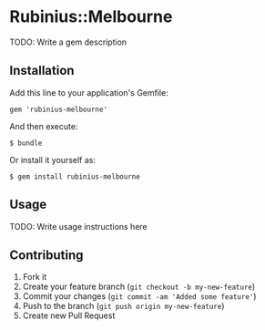 # Rubinius::Melbourne

TODO: Write a gem description

## Installation

Add this line to your application's Gemfile:

    gem 'rubinius-melbourne'

And then execute:

    $ bundle

Or install it yourself as:

    $ gem install rubinius-melbourne

## Usage

TODO: Write usage instructions here

## Contributing

1. Fork it
2. Create your feature branch (`git checkout -b my-new-feature`)
3. Commit your changes (`git commit -am 'Added some feature'`)
4. Push to the branch (`git push origin my-new-feature`)
5. Create new Pull Request
